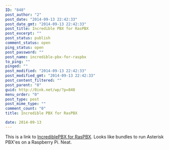 ```yaml
---
ID: "848"
post_author: "2"
post_date: "2014-09-13 22:42:33"
post_date_gmt: "2014-09-13 22:42:33"
post_title: Incredible PBX for RasPBX
post_excerpt: ""
post_status: publish
comment_status: open
ping_status: open
post_password: ""
post_name: incredible-pbx-for-raspbx
to_ping: ""
pinged: ""
post_modified: "2014-09-13 22:42:33"
post_modified_gmt: "2014-09-13 22:42:33"
post_content_filtered: ""
post_parent: "0"
guid: http://0ink.net/wp/?p=848
menu_order: "0"
post_type: post
post_mime_type: ""
comment_count: "0"
title: Incredible PBX for RasPBX

date: 2014-09-13
---
```


This is a link to [IncrediblePBX for RasPBX](http://nerdvittles.com/?p=8222). Looks like bundles to run Asterisk PBX'es on a Raspberry Pi. Neat.
